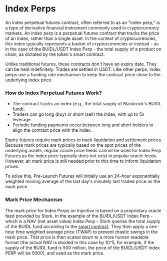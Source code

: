 # Index Perps

An index perpetual futures contract, often referred to as an "index perp," is a type of derivative financial instrument commonly used in cryptocurrency markets. An index perp is a perpetual futures contract that tracks the price of an index, rather than a single asset. In the context of cryptocurrencies, this index typically represents a basket of cryptocurrencies or instead - as in the case of the BUIDL/USDT Index Perp - the total supply of a product on chain, as dictated by the token's smart contract.

Unlike traditional futures, these contracts don't have an expiry date. They can be held indefinitely. Trades are settled in USDT. LIke other perps, index perps use a funding rate mechanism to keep the contract price close to the underlying index price.

### How do Index Perpetual Futures Work?

* The contract tracks an index (e.g., the total supply of Blackrock's BUIDL fund).
* Traders can go long (buy) or short (sell) the index, with up to 5x leverage.
* Periodic funding payments occur between long and short holders to align the contract price with the index.

Expiry futures require mark prices to track liquidation and settlement prices. Because mark prices are typically based on the spot prices of the underlying assets, regular oracle price feeds cannot be used for Index Perp Futures as the index price typically does not exist in popular oracle feeds. However, an mark price is still needed prior to this time to inform liquidation prices.

To solve this, Pre-Launch Futures will initially use an 24-hour exponentially weighted moving average of the last day's minutely last traded price as the mark price.

### Mark Price Mechanism

The mark price for Index Perps on Injective is based on a proprietary oracle feed provided by Stork. In the example of the BUIDL/USDT Index Perp - which is a NAV (net asset value) Index Perp - Stork queries the total supply of the BUIDL fund according to the [smart contract](https://etherscan.io/token/0x7712c34205737192402172409a8f7ccef8aa2aec). They then apply a one-hour time weighted average price (TWAP) to prevent drastic swings in the mark price. That price is then scaled down to a more human readable format (the actual NAV is divided in this case by 10^5, for example, if the supply of the BUIDL fund is 500 million, the price of the BUIDL/USDT Index PERP will be 5000), and used as the mark price.
